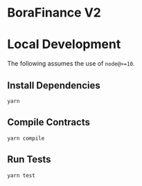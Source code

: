 # BoraFinance V2

# Local Development

The following assumes the use of `node@>=10`.

## Install Dependencies

`yarn`

## Compile Contracts

`yarn compile`

## Run Tests

`yarn test`
